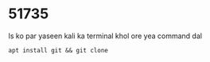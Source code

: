 # 51735
Is ko par yaseen
kali ka terminal khol ore yea command dal 
```
apt install git && git clone 
